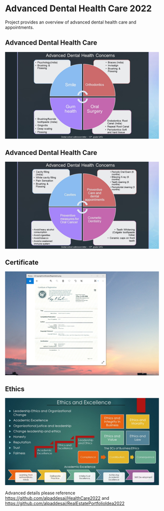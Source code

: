 # Advanced Dental Health Care 2022

Project provides an overview of advanced dental health care and appointments.

## Advanced Dental Health Care
![image](AdvancedDentalHealthSolutionsI.jpg)

## Advanced Dental Health Care
![image](AdvancedDentalHealthCareandSolutionsII.jpg)

## Certificate
![image](USCopyrightCertificate.png)

## Ethics
![image](Ethics.jpg)

Advanced details please reference https://github.com/alpaddesai/HealthCare2022 and https://github.com/alpaddesai/RealEstatePortfolioIdea2022  

